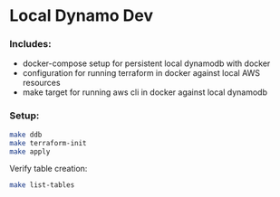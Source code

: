 # Local Dynamo Dev

### Includes:
* docker-compose setup for persistent local dynamodb with docker
* configuration for running terraform in docker against local AWS resources
* make target for running aws cli in docker against local dynamodb

### Setup:
```bash 
make ddb
make terraform-init
make apply
```
Verify table creation:
```bash
make list-tables
```

